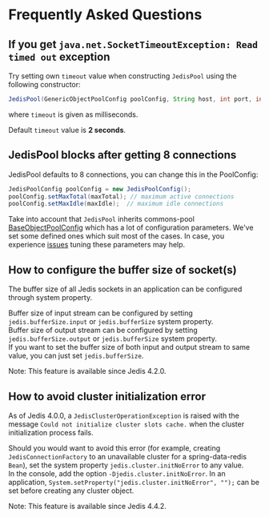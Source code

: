 # Frequently Asked Questions

## If you get `java.net.SocketTimeoutException: Read timed out` exception

Try setting own `timeout` value when constructing `JedisPool` using the following constructor:
```java
JedisPool(GenericObjectPoolConfig poolConfig, String host, int port, int timeout)
```
where `timeout` is given as milliseconds.

Default `timeout` value is **2 seconds**.

## JedisPool blocks after getting 8 connections

JedisPool defaults to 8 connections, you can change this in the PoolConfig:

```java
JedisPoolConfig poolConfig = new JedisPoolConfig();
poolConfig.setMaxTotal(maxTotal); // maximum active connections
poolConfig.setMaxIdle(maxIdle);  // maximum idle connections
```

Take into account that `JedisPool` inherits commons-pool [BaseObjectPoolConfig](https://commons.apache.org/proper/commons-pool/api-2.3/org/apache/commons/pool2/impl/BaseObjectPoolConfig.html) which has a lot of configuration parameters. 
We've set some defined ones which suit most of the cases. In case, you experience [issues](https://github.com/xetorthio/jedis/issues?utf8=%E2%9C%93&q=is%3Aissue+is%3Aopen+JedisPool) tuning these parameters may help.

## How to configure the buffer size of socket(s)

The buffer size of all Jedis sockets in an application can be configured through system property.

Buffer size of input stream can be configured by setting `jedis.bufferSize.input` or `jedis.bufferSize` system property.  
Buffer size of output stream can be configured by setting `jedis.bufferSize.output` or `jedis.bufferSize` system property.  
If you want to set the buffer size of both input and output stream to same value, you can just set `jedis.bufferSize`.

Note: This feature is available since Jedis 4.2.0.

## How to avoid cluster initialization error

As of Jedis 4.0.0, a `JedisClusterOperationException` is raised with the message `Could not initialize cluster slots cache.` when the cluster initialization process fails. 

Should you would want to avoid this error (for example, creating `JedisConnectionFactory` to an unavailable cluster for a spring-data-redis `Bean`), set the system property `jedis.cluster.initNoError` to any value.  
In the console, add the option `-Djedis.cluster.initNoError`.
In an application, `System.setProperty("jedis.cluster.initNoError", "");` can be set before creating any cluster object.

Note: This feature is available since Jedis 4.4.2.